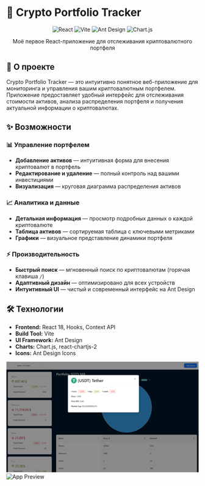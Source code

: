 # 🚀 Crypto Portfolio Tracker

<div align="center">

![React](https://img.shields.io/badge/React-18.2.0-61DAFB?style=for-the-badge&logo=react)
![Vite](https://img.shields.io/badge/Vite-4.4.0-646CFF?style=for-the-badge&logo=vite)
![Ant Design](https://img.shields.io/badge/Ant%20Design-5.0.0-0170FE?style=for-the-badge&logo=ant-design)
![Chart.js](https://img.shields.io/badge/Chart.js-4.0.0-FF6384?style=for-the-badge&logo=chart.js)

Моё первое React-приложение для отслеживания криптовалютного портфеля

</div>

## 📖 О проекте

Crypto Portfolio Tracker — это интуитивно понятное веб-приложение для мониторинга и управления вашим криптовалютным портфелем. Приложение предоставляет удобный интерфейс для отслеживания стоимости активов, анализа распределения портфеля и получения актуальной информации о криптовалютах.

## ✨ Возможности

### 📊 Управление портфелем
- **Добавление активов** — интуитивная форма для внесения криптовалют в портфель
- **Редактирование и удаление** — полный контроль над вашими инвестициями
- **Визуализация** — круговая диаграмма распределения активов

### 📈 Аналитика и данные
- **Детальная информация** — просмотр подробных данных о каждой криптовалюте
- **Таблица активов** — сортируемая таблица с ключевыми метриками
- **Графики** — визуальное представление динамики портфеля

### ⚡ Производительность
- **Быстрый поиск** — мгновенный поиск по криптовалютам (горячая клавиша `/`)
- **Адаптивный дизайн** — оптимизировано для всех устройств
- **Интуитивный UI** — чистый и современный интерфейс на Ant Design

## 🛠️ Технологии

- **Frontend:** React 18, Hooks, Context API
- **Build Tool:** Vite
- **UI Framework:** Ant Design
- **Charts:** Chart.js, react-chartjs-2
- **Icons:** Ant Design Icons

![App Preview](./public/screenshot-app.PNG)
![App Preview](./public/screenshot-assets-added.PNG)
